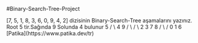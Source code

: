 #Binary-Search-Tree-Project
<p>
[7, 5, 1, 8, 3, 6, 0, 9, 4, 2] dizisinin Binary-Search-Tree aşamalarını yazınız.
Root 5 tir.Sağında 9 Solunda 4 bulunur
                    5
                /       \ 
              4           9
            /  \         / \
           2    3       7   8
          / \          /
         0   1        6
[Patika](https://www.patika.dev/tr)
</p>
